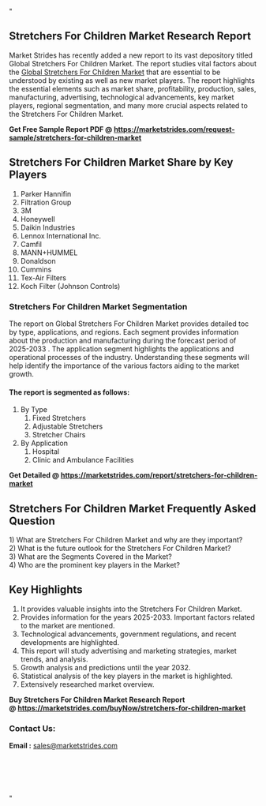 <p>"</p>
<h2>Stretchers For Children Market Research Report</h2>
<p>Market Strides has recently added a new report to its vast depository titled Global Stretchers For Children Market. The report studies vital factors about the <a href="https://marketstrides.com/report/stretchers-for-children-market">Global Stretchers For Children Market</a> that are essential to be understood by existing as well as new market players. The report highlights the essential elements such as market share, profitability, production, sales, manufacturing, advertising, technological advancements, key market players, regional segmentation, and many more crucial aspects related to the Stretchers For Children Market.</p>
<p><strong>Get Free Sample Report PDF @ <a href="https://marketstrides.com/request-sample/stretchers-for-children-market">https://marketstrides.com/request-sample/stretchers-for-children-market</a></strong></p>
<h2><strong>Stretchers For Children Market Share by Key Players</strong></h2>
<ol>
<li>Parker Hannifin</li>
<li>Filtration Group</li>
<li>3M</li>
<li>Honeywell</li>
<li>Daikin Industries</li>
<li>Lennox International Inc.</li>
<li>Camfil</li>
<li>MANN+HUMMEL</li>
<li>Donaldson</li>
<li>Cummins</li>
<li>Tex-Air Filters</li>
<li>Koch Filter (Johnson Controls)</li>
</ol>
<h3><strong>Stretchers For Children Market Segmentation</strong></h3>
<p>The report on Global Stretchers For Children Market provides detailed toc by type, applications, and regions. Each segment provides information about the production and manufacturing during the forecast period of 2025-2033 . The application segment highlights the applications and operational processes of the industry. Understanding these segments will help identify the importance of the various factors aiding to the market growth.</p>
<h4>The report is segmented as follows:</h4>
<ol>
<li>By Type
<ol>
<li>Fixed Stretchers</li>
<li>Adjustable Stretchers</li>
<li>Stretcher Chairs</li>
</ol>
</li>
<li>By Application
<ol>
<li>Hospital</li>
<li>Clinic and Ambulance Facilities</li>
</ol>
</li>
</ol>
<p><strong>Get Detailed @ <a href="https://marketstrides.com/report/stretchers-for-children-market">https://marketstrides.com/report/stretchers-for-children-market</a></strong></p>
<h2 class=""><strong>Stretchers For Children Market Frequently Asked Question</strong></h2>
<div class="">1) What are Stretchers For Children Market and why are they important?
<div class="">
<div class="">2) What is the future outlook for the Stretchers For Children Market?</div>
</div>
</div>
<div class="">3) What are the Segments Covered in the Market?</div>
<div class="">4) Who are the prominent key players in the Market?</div>
<h2><strong>Key Highlights</strong></h2>
<div class="">
<ol>
<li>It provides valuable insights into the Stretchers For Children Market.</li>
<li>Provides information for the years 2025-2033. Important factors related to the market are mentioned.</li>
<li>Technological advancements, government regulations, and recent developments are highlighted.</li>
<li>This report will study advertising and marketing strategies, market trends, and analysis.</li>
<li>Growth analysis and predictions until the year 2032.</li>
<li>Statistical analysis of the key players in the market is highlighted.</li>
<li>Extensively researched market overview.</li>
</ol>
<p><strong>Buy Stretchers For Children Market Research Report @ <a href="https://marketstrides.com/buyNow/stretchers-for-children-market">https://marketstrides.com/buyNow/stretchers-for-children-market</a></strong></p>
<h3>Contact Us:</h3>
<p><strong>Email :</strong> <a href="mailto:sales@marketstrides.com">sales@marketstrides.com</a></p>
</div>
<p> </p>
<h3> </h3>
<p>"</p>
